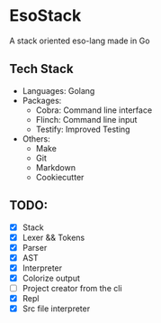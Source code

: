 # EsoStack

A stack oriented eso-lang made in Go

## Tech Stack
* Languages: Golang
* Packages: 
    * Cobra: Command line interface
    * Flinch: Command line input
    * Testify: Improved Testing
* Others:
    * Make
    * Git
    * Markdown
    * Cookiecutter

## TODO:

- [X] Stack
- [X] Lexer && Tokens
- [X] Parser
- [X] AST
- [X] Interpreter
- [X] Colorize output
- [ ] Project creator from the cli
- [X] Repl
- [X] Src file interpreter